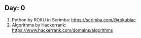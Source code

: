 ## Day: 0
1. Python by ROKU in Scrimba: https://scrimba.com/@rokublac
2. Algorithms by Hackerrank: https://www.hackerrank.com/domains/algorithms